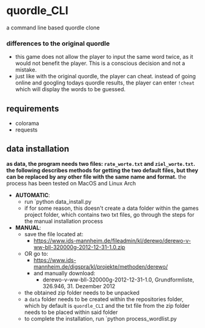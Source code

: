 # quordle_CLI
a command line based quordle clone

### differences to the original quordle
- this game does not allow the player to input the same word twice, as it would not benefit the player. This is a conscious decision and not a mistake.
- just like with the original quordle, the player can cheat. instead of going online and googling todays quordle results, the player can enter ```!cheat``` which will display the words to be guessed.
## requirements
- colorama
- requests
## data installation
**as data, the program needs two files: ```rate_worte.txt``` and ```ziel_worte.txt```. the following describes methods for getting the two default files, but they can be replaced by any other file with the same name and format.**
the process has been tested on MacOS and Linux Arch

- **AUTOMATIC**:
	- run `python data_install.py
	- if for some reason, this doesn't create a data folder within the games project folder, which contains two txt files, go through the steps for the manual installation process
- **MANUAL**: 
	- save the file located at:
		- https://www.ids-mannheim.de/fileadmin/kl/derewo/derewo-v-ww-bll-320000g-2012-12-31-1.0.zip
	- OR go to:
		- https://www.ids-mannheim.de/digspra/kl/projekte/methoden/derewo/
		- and manually download:
			- derewo-v-ww-bll-320000g-2012-12-31-1.0, Grundformliste, 326.946, 31. Dezember 2012
	- the obtained zip folder needs to be unpacked
	- a ```data``` folder needs to be created within the repositories folder, which by default is ```quordle_CLI``` and the txt file from the zip folder needs to be placed within said folder
	- to complete the installation, run `python process_wordlist.py
